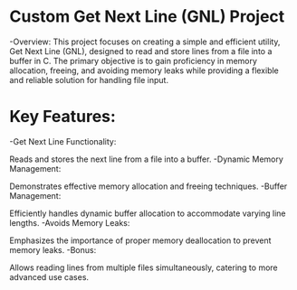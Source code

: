 # Custom Get Next Line (GNL) Project
-Overview:
This project focuses on creating a simple and efficient utility, Get Next Line (GNL), designed to read and store lines from a file into a buffer in C. The primary objective is to gain proficiency in memory allocation, freeing, and avoiding memory leaks while providing a flexible and reliable solution for handling file input.

# Key Features:
-Get Next Line Functionality:

Reads and stores the next line from a file into a buffer.
-Dynamic Memory Management:

Demonstrates effective memory allocation and freeing techniques.
-Buffer Management:

Efficiently handles dynamic buffer allocation to accommodate varying line lengths.
-Avoids Memory Leaks:

Emphasizes the importance of proper memory deallocation to prevent memory leaks.
-Bonus:

Allows reading lines from multiple files simultaneously, catering to more advanced use cases.
